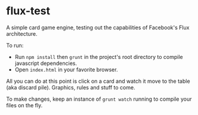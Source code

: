 flux-test
=========

A simple card game engine, testing out the capabilities of Facebook's Flux architecture.

To run:

- Run ```npm install``` then ```grunt``` in the project's root directory to compile javascript dependencies.
- Open ```index.html``` in your favorite browser.

All you can do at this point is click on a card and watch it move to the table (aka discard pile). Graphics, rules and stuff to come.

To make changes, keep an instance of ```grunt watch``` running to compile your files on the fly.
